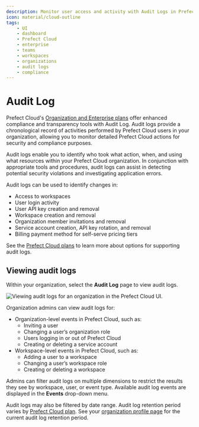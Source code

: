 ```yaml
---
description: Monitor user access and activity with Audit Logs in Prefect Cloud.
icon: material/cloud-outline
tags:
    - UI
    - dashboard
    - Prefect Cloud
    - enterprise
    - teams
    - workspaces
    - organizations
    - audit logs
    - compliance
---
```


# Audit Log <span class="badge cloud"></span> <span class="badge orgs"></span> <span class="badge enterprise"></span>

Prefect Cloud's [Organization and Enterprise plans](https://www.prefect.io/pricing) offer enhanced compliance and transparency tools with Audit Log. Audit logs provide a chronological record of activities performed by Prefect Cloud users in your organization, allowing you to monitor detailed Prefect Cloud actions for security and compliance purposes. 

Audit logs enable you to identify who took what action, when, and using what resources within your Prefect Cloud organization. In conjunction with appropriate tools and procedures, audit logs can assist in detecting potential security violations and investigating application errors.  

Audit logs can be used to identify changes in: 

- Access to workspaces
- User login activity
- User API key creation and removal
- Workspace creation and removal
- Organization member invitations and removal
- Service account creation, API key rotation, and removal
- Billing payment method for self-serve pricing tiers

See the [Prefect Cloud plans](https://www.prefect.io/pricing) to learn more about options for supporting audit logs.

## Viewing audit logs

Within your organization, select the **Audit Log** page to view audit logs. 

![Viewing audit logs for an organization in the Prefect Cloud UI.](/img/ui/audit-log.png)

Organization admins can view audit logs for: 

- Organization-level events in Prefect Cloud, such as: 
    - Inviting a user
    - Changing a user’s organization role
    - Users logging in or out of Prefect Cloud
    - Creating or deleting a service account
- Workspace-level events in Prefect Cloud, such as: 
    - Adding a user to a workspace
    - Changing a user’s workspace role
    - Creating or deleting a workspace

Admins can filter audit logs on multiple dimensions to restrict the results they see by workspace, user, or event type. Available audit log events are displayed in the **Events** drop-down menu.

Audit logs may also be filtered by date range. Audit log retention period varies by [Prefect Cloud plan](https://www.prefect.io/pricing). See your [organization profile page](/ui/organizations/) for the current audit log retention period.
